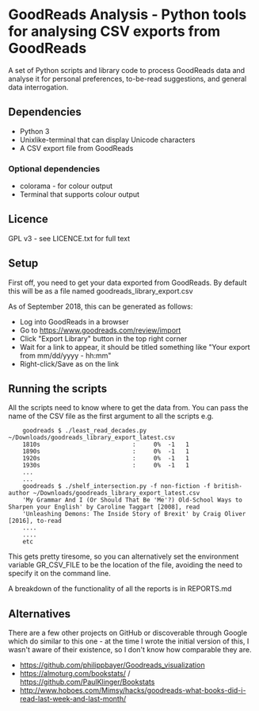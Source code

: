 # GoodReads Analysis - Python tools for analysing CSV exports from GoodReads

A set of Python scripts and library code to process GoodReads data and
analyse it for personal preferences, to-be-read suggestions, and general
data interrogation.

## Dependencies

* Python 3
* Unixlike-terminal that can display Unicode characters
* A CSV export file from GoodReads

### Optional dependencies

* colorama - for colour output
* Terminal that supports colour output

## Licence

GPL v3 - see LICENCE.txt for full text

## Setup

First off, you need to get your data exported from GoodReads.  By default
this will be as a file named goodreads_library_export.csv

As of September 2018, this can be generated as follows:

* Log into GoodReads in a browser
* Go to https://www.goodreads.com/review/import
* Click "Export Library" button in the top right corner
* Wait for a link to appear, it should be titled something like
  "Your export from mm/dd/yyyy - hh:mm"
* Right-click/Save as on the link

## Running the scripts

All the scripts need to know where to get the data from.  You can pass the
name of the CSV file as the first argument to all the scripts e.g.

```
    goodreads $ ./least_read_decades.py ~/Downloads/goodreads_library_export_latest.csv
    1810s                          :     0%  -1   1
    1890s                          :     0%  -1   1
    1920s                          :     0%  -1   1
    1930s                          :     0%  -1   1
    ...
    ...
    goodreads $ ./shelf_intersection.py -f non-fiction -f british-author ~/Downloads/goodreads_library_export_latest.csv
    'My Grammar And I (Or Should That Be 'Me'?) Old-School Ways to Sharpen your English' by Caroline Taggart [2008], read
    'Unleashing Demons: The Inside Story of Brexit' by Craig Oliver [2016], to-read
    ....
    ....
    etc
```

This gets pretty tiresome, so you can alternatively set the environment
variable GR_CSV_FILE to be the location of the file, avoiding the need to
specify it on the command line.

A breakdown of the functionality of all the reports is in REPORTS.md

## Alternatives

There are a few other projects on GitHub or discoverable through Google which
do similar to this one - at the time I wrote the initial version of this, I
wasn't aware of their existence, so I don't know how comparable they are.


* https://github.com/philippbayer/Goodreads_visualization
* https://almoturg.com/bookstats/ / https://github.com/PaulKlinger/Bookstats
* http://www.hoboes.com/Mimsy/hacks/goodreads-what-books-did-i-read-last-week-and-last-month/